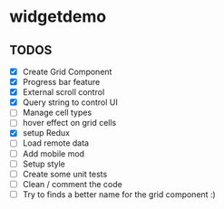 # widgetdemo

## TODOS
- [x] Create Grid Component
- [x] Progress bar feature
- [x] External scroll control
- [x] Query string to control UI
- [ ] Manage cell types
- [ ] hover effect on grid cells
- [x] setup Redux
- [ ] Load remote data
- [ ] Add mobile mod
- [ ] Setup style
- [ ] Create some unit tests
- [ ] Clean / comment the code 
- [ ] Try to finds a better name for the grid component :)